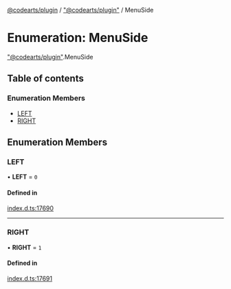 [@codearts/plugin](../README.md) / ["@codearts/plugin"](../modules/_codearts_plugin_.md) / MenuSide

# Enumeration: MenuSide

["@codearts/plugin"](../modules/_codearts_plugin_.md).MenuSide

## Table of contents

### Enumeration Members

- [LEFT](codearts_plugin_.MenuSide.md#left)
- [RIGHT](codearts_plugin_.MenuSide.md#right)

## Enumeration Members

### LEFT

• **LEFT** = ``0``

#### Defined in

[index.d.ts:17690](https://github.com/shuyaqian/cloudide-plugin-api/blob/5b69219/index.d.ts#L17690)

___

### RIGHT

• **RIGHT** = ``1``

#### Defined in

[index.d.ts:17691](https://github.com/shuyaqian/cloudide-plugin-api/blob/5b69219/index.d.ts#L17691)
